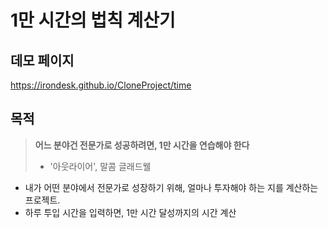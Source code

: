 # 1만 시간의 법칙 계산기

## 데모 페이지
https://irondesk.github.io/CloneProject/time

## 목적
 > **어느 분야건 전문가로 성공하려면, 1만 시간을 연습해야 한다**
 > * '아웃라이어', 말콤 글래드웰

 * 내가 어떤 분야에서 전문가로 성장하기 위해, 얼마나 투자해야 하는 지를 계산하는 프로젝트.
 * 하루 투입 시간을 입력하면, 1만 시간 달성까지의 시간 계산
